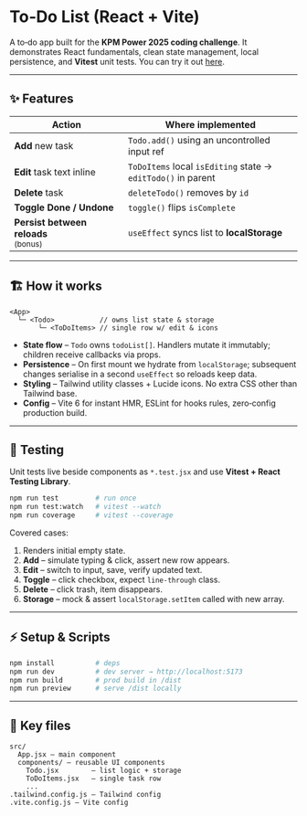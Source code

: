 # To‑Do List (React + Vite)

A to‑do app built for the **KPM Power 2025 coding challenge**. It demonstrates React fundamentals, clean state management, local persistence, and **Vitest** unit tests. You can try it out [here](https://todo.crystalshah.ca).

---

## ✨ Features

| Action                                             | Where implemented                                            |
| -------------------------------------------------- | ------------------------------------------------------------ |
| **Add** new task                                   | `Todo.add()` using an uncontrolled input ref                 |
| **Edit** task text inline                          | `ToDoItems` local `isEditing` state → `editTodo()` in parent |
| **Delete** task                                    | `deleteTodo()` removes by `id`                               |
| **Toggle Done / Undone**                           | `toggle()` flips `isComplete`                                |
| **Persist between reloads** <br><sub>(bonus)</sub> | `useEffect` syncs list to **localStorage**                   |

---

## 🏗️ How it works

```
<App>
  └─ <Todo>           // owns list state & storage
       └─ <ToDoItems> // single row w/ edit & icons
```

* **State flow** – `Todo` owns `todoList[]`. Handlers mutate it immutably; children receive callbacks via props.
* **Persistence** – On first mount we hydrate from `localStorage`; subsequent changes serialise in a second `useEffect` so reloads keep data.
* **Styling** – Tailwind utility classes + Lucide icons. No extra CSS other than Tailwind base.
* **Config** – Vite 6 for instant HMR, ESLint for hooks rules, zero‑config production build.

---

## 🧪 Testing

Unit tests live beside components as `*.test.jsx` and use **Vitest + React Testing Library**.

```bash
npm run test         # run once
npm run test:watch   # vitest --watch
npm run coverage     # vitest --coverage
```

Covered cases:

1. Renders initial empty state.
2. **Add** – simulate typing & click, assert new row appears.
3. **Edit** – switch to input, save, verify updated text.
4. **Toggle** – click checkbox, expect `line-through` class.
5. **Delete** – click trash, item disappears.
6. **Storage** – mock & assert `localStorage.setItem` called with new array.

---

## ⚡ Setup & Scripts

```bash
npm install          # deps
npm run dev          # dev server → http://localhost:5173
npm run build        # prod build in /dist
npm run preview      # serve /dist locally
```

---

## 📁 Key files

```
src/
  App.jsx – main component
  components/ – reusable UI components  
    Todo.jsx        – list logic + storage
    ToDoItems.jsx   – single task row
    ...
.tailwind.config.js – Tailwind config
.vite.config.js – Vite config
```
